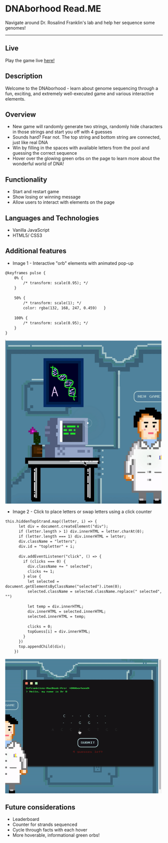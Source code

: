 # DNAborhood Read.ME
Navigate around Dr. Rosalind Franklin's lab and help her sequence some genomes!
***

## Live
Play the game live [here!](https://v-campbell.github.io/DNAborhood/)

## Description
Welcome to the DNAborhood - learn about genome sequencing through a fun, exciting, and extremely well-executed game and various interactive elements.

## Overview
* New game will randomly generate two strings, randomly hide characters in those strings and start you off with 4 guesses
* Sounds hard? Fear not. The top string and bottom string are connected, just like real DNA
* Win by filling in the spaces with available letters from the pool and guessing the correct sequence
* Hover over the glowing green orbs on the page to learn more about the wonderful world of DNA!

## Functionality

* Start and restart game
* Show losing or winning message
* Allow users to interact with elements on the page

## Languages and Technologies

* Vanilla JavaScript
* HTML5/ CSS3

## Additional features

* Image 1 - Interactive "orb" elements with animated pop-up

```
@keyframes pulse {
	0% {
		/* transform: scale(0.95); */
	}

	50% {
        /* transform: scale(1); */
        color: rgba(132, 168, 247, 0.459)	}

	100% {
		/* transform: scale(0.95); */
	}
}
```

<img src="gifs/hoverable.gif" width="500">

* Image 2 - Click to place letters or swap letters using a click counter 

```
this.hiddenTopStrand.map((letter, i) => {
      let div = document.createElement("div");
      if (letter.length > 1) div.innerHTML = letter.charAt(0);
      if (letter.length === 1) div.innerHTML = letter;
      div.className = "letters";
      div.id = "topletter" + i;

      div.addEventListener("click", () => {
        if (clicks === 0) {
          div.className += " selected";
          clicks += 1;
        } else {
          let selected = document.getElementsByClassName("selected").item(0);
          selected.className = selected.className.replace(" selected", "")

          let temp = div.innerHTML;
          div.innerHTML = selected.innerHTML;
          selected.innerHTML = temp;

          clicks = 0;
          topGuess[i] = div.innerHTML;
        }
      })
      top.appendChild(div);
    })
```

<img src="gifs/gameplay.gif" width="500">

## Future considerations

* Leaderboard
* Counter for strands sequenced
* Cycle through facts with each hover
* More hoverable, informational green orbs!

